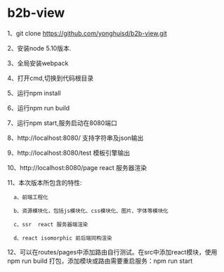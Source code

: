 # b2b-view
1、git clone https://github.com/yonghuisd/b2b-view.git

2、安装node 5.10版本.

3、全局安装webpack

4、打开cmd,切换到代码根目录

5、运行npm install 

6、运行npm run build

7、运行npm start,服务启动在8080端口

8、http://localhost:8080/ 支持字符串及json输出

9、http://localhost:8080/test 模板引擎输出

10、http://localhost:8080/page react 服务器渲染

11、本次版本所包含的特性:

      a、前端工程化
   
      b、资源模块化，包括js模块化、css模块化、图片、字体等模块化

      c、ssr  react 服务器端渲染

      d、react isomorphic 前后端同构渲染

12、可以在routes/pages中添加路由自行测试。在src中添加react模块，使用npm run build 打包，添加模块或路由需要重启服务：npm run start
